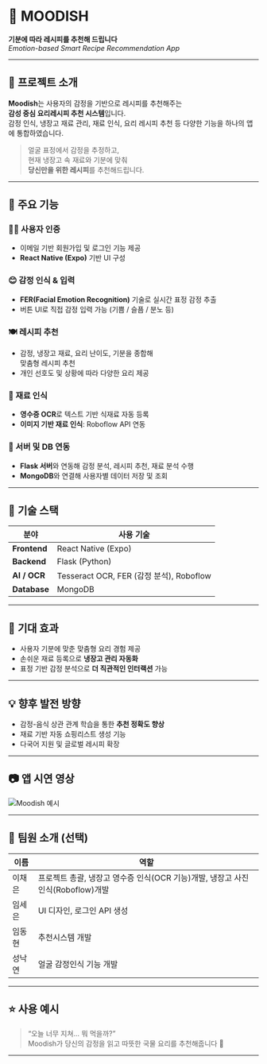 # 🧁 MOODISH

**기분에 따라 레시피를 추천해 드립니다**  
_Emotion-based Smart Recipe Recommendation App_

---

## 🧩 프로젝트 소개

**Moodish**는 사용자의 감정을 기반으로 레시피를 추천해주는  
**감성 중심 요리레시피 추천 시스템**입니다.  
감정 인식, 냉장고 재료 관리, 재료 인식, 요리 레시피 추천 등 다양한 기능을 하나의 앱에 통합하였습니다.

> 얼굴 표정에서 감정을 추정하고,  
> 현재 냉장고 속 재료와 기분에 맞춰  
> **당신만을 위한 레시피**를 추천해드립니다.

---

## 📱 주요 기능

### 🙍‍♀️ 사용자 인증
- 이메일 기반 회원가입 및 로그인 기능 제공  
- **React Native (Expo)** 기반 UI 구성  

### 😊 감정 인식 & 입력
- **FER(Facial Emotion Recognition)** 기술로 실시간 표정 감정 추출  
- 버튼 UI로 직접 감정 입력 가능 (기쁨 / 슬픔 / 분노 등)

### 🍽️ 레시피 추천
- 감정, 냉장고 재료, 요리 난이도, 기분을 종합해  
  맞춤형 레시피 추천  
- 개인 선호도 및 상황에 따라 다양한 요리 제공  

### 🛒 재료 인식
- **영수증 OCR**로 텍스트 기반 식재료 자동 등록  
- **이미지 기반 재료 인식**: Roboflow API 연동  

### 🧠 서버 및 DB 연동
- **Flask 서버**와 연동해 감정 분석, 레시피 추천, 재료 분석 수행  
- **MongoDB**와 연결해 사용자별 데이터 저장 및 조회  

---

## 🧰 기술 스택

| 분야 | 사용 기술 |
|------|-----------|
| **Frontend** | React Native (Expo) |
| **Backend** | Flask (Python) |
| **AI / OCR** | Tesseract OCR, FER (감정 분석), Roboflow |
| **Database** | MongoDB |

---

## 📌 기대 효과

- 사용자 기분에 맞춘 맞춤형 요리 경험 제공  
- 손쉬운 재료 등록으로 **냉장고 관리 자동화**  
- 표정 기반 감정 분석으로 **더 직관적인 인터랙션** 가능  

---

## 💡 향후 발전 방향

- 감정-음식 상관 관계 학습을 통한 **추천 정확도 향상**  
- 재료 기반 자동 쇼핑리스트 생성 기능  
- 다국어 지원 및 글로벌 레시피 확장

---

## 📷 앱 시연 영상

![Moodish 예시](https://youtube.com/shorts/31V_5PTkgHg?feature=share)

---

## 🙌 팀원 소개 (선택)

| 이름 | 역할 |
|------|------|
| 이채은 | 프로젝트 총괄, 냉장고 영수증 인식(OCR 기능)개발, 냉장고 사진 인식(Roboflow)개발 |
| 임세은 | UI 디자인, 로그인 API 생성 |
| 임동현 | 추천시스템 개발 |
| 성낙연 | 얼굴 감정인식 기능 개발  |

---

## ⭐ 사용 예시

> “오늘 너무 지쳐… 뭐 먹을까?”  
Moodish가 당신의 감정을 읽고 따뜻한 국물 요리를 추천해줍니다 🍲

---

